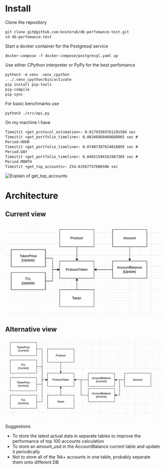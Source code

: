 # Install

Clone the repository

    git clone git@github.com:kostorub/db-perfomance-test.git
    cd db-perfomance-test

Start a docker container for the Postgresql service

    docker-compose -f docker-compose/postgresql.yaml up

Use either CPython interpreter or PyPy for the best perfomance

    python3 -m venv .venv_cpython
    . ./.venv_cpython/bin/activate
    pip install pip-tools
    pip-compile
    pip-sync

For basic benchmarks use

    python3 ./src/api.py

On my machine I have

    Timeitit <get_protocol_estimation>: 0.01793503761291504 sec
    Timeitit <get_portfolio_timeline>: 0.06346869468688965 sec # Period.HOUR
    Timeitit <get_portfolio_timeline>: 0.07407307624816895 sec # Period.DAY
    Timeitit <get_portfolio_timeline>: 0.04651594161987305 sec # Period.MONTH
    Timeitit <get_top_accounts>: 254.63567757606506 sec

![Explain of get_top_accounts](https://explain.tensor.ru/archive/explain/36aff347c9c4f5c98c32ebe2051a8c85:0:2023-03-10#explain "Explain of get_top_accounts")

# Architecture 

## Current view

![Alt text](https://github.com/kostorub/db-perfomance-test/blob/main/img/Screenshot%202023-03-10%20203127.png "Current structure")

## Alternative view

![Alt text](https://github.com/kostorub/db-perfomance-test/blob/main/img/Screenshot%202023-03-10%20204201.png "Alternative structure")

Suggestions  
- To store the latest actual data in separate tables to improve the performance of top 100 accounts calculation
- To store an amount_usd in the AccountBalance current table and update it periodically
- Not to store all of the 1kk+ accounts in one table, probably separate them onto different DB
